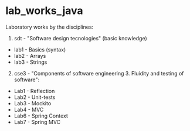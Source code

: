 # lab_works_java
Laboratory works by the disciplines:
1) sdt - "Software design tecnologies" (basic knowledge)
  - lab1 - Basics (syntax)
  - lab2 - Arrays
  - lab3 - Strings
2) cse3 - "Components of software engineering 3. Fluidity and testing of software":
  - Lab1 - Reflection
  - Lab2 - Unit-tests 
  - Lab3 - Mockito
  - Lab4 - MVC
  - Lab6 - Spring Context
  - Lab7 - Spring MVC
